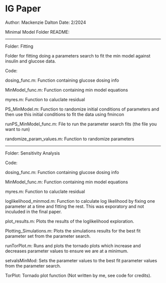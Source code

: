 # IG Paper
Author: Mackenzie Dalton
Date: 2/2024


Minimal Model Folder README:


***********************************************************************

Folder: Fitting 

Folder for fitting doing a parameters search to fit the min model against 
insulin and glucose data.


Code:

dosing_func.m: Function containing glucose dosing info

MinModel_func.m: Function containing min model equations

myres.m: Function to caluclate residual

PS_MinModel.m: Function to randomize initial conditions of parameters and 
then use this initial conditions to fit the data using fmincon 

runPS_MinModel_func.m: File to run the parameter search fits (the file you
want to run)

randomize_param_values.m: Function to randomize parameters



***********************************************************************

Folder: Sensitivity Analysis

Code:

dosing_func.m: Function containing glucose dosing info

MinModel_func.m: Function containing min model equations

myres.m: Function to caluclate residual

loglikelihood_minmod.m: Function to calculate log likelihood by fixing one 
parameter at a time and fitting the rest. This was exporatory and not 
inculuded in the final paper. 

plot_results.m: Plots the results of the loglikelihood exploration.

Plotting_Simulations.m: Plots the simulations results for the best fit
parameter set from the parameter search. 

runTorPlot.m: Runs and plots the tornado plots which increase and decreases 
parameter values to ensure we are at a minimum. 

setvalsMinMod: Sets the parameter values to the best fit parameter values
from the parameter search.

TorPlot: Tornado plot function (Not written by me, see code for credits).

